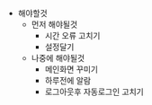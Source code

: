 - 해야할것
  - 먼저 해야될것
    - 시간 오류 고치기
    - 설정달기
  - 나중에 해야될것
    - 메인화면 꾸미기
    - 하루전에 알람
    - 로그아웃후 자동로그인 고치기
